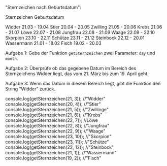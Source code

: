 "Sternzeichen nach Geburtsdatum":


Sternzeichen	Geburtsdatum

Widder  	    21.03 - 19.04
Stier	        20.04 - 20.05
Zwilling	    21.05 - 20.06
Krebs	        21.06 - 21.07
Löwe	        22.07 - 21.08
Jungfrau	    22.08 - 21.09
Waage	        22.09 - 22.10
Skorpion	    23.10 - 22.11
Schütze	        23.11 - 21.12
Steinbock	    22.12 - 20.01
Wassermann	    21.01 - 18.02
Fisch	        19.02 - 20.03




Aufgabe 1:
Gebe der Funktion `getSternzeichen` zwei Parameter: `day` und `month`. 

Aufgabe 2:
Überprüfe ob das gegebene Datum im Bereich des Sternzeichens Widder liegt, das vom 21. März bis zum 19. April geht.

Aufgabe 3:
Wenn das Datum in diesem Bereich liegt, gibt die Funktion den String "Widder" zurück. 



console.log(getSternzeichen(21, 3)); //"Widder" 
console.log(getSternzeichen(20, 4)); //"Stier" 
console.log(getSternzeichen(21, 5)); //"Zwillinge" 
console.log(getSternzeichen(21, 6)); //"Krebs" 
console.log(getSternzeichen(22, 7)); //Löwe
console.log(getSternzeichen(22, 8)); //"Jungfrau"       
console.log(getSternzeichen(22, 9)); //"Waage" 
console.log(getSternzeichen(23, 10)); //"Skorpion" 
console.log(getSternzeichen(23, 11)); //"Schütze" 
console.log(getSternzeichen(22, 12)); //"Steinbock" 
console.log(getSternzeichen(21, 1)); //"Wassermann" 
console.log(getSternzeichen(19, 2)); //"Fisch" 